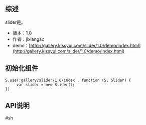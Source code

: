 ## 综述

slider是。

* 版本：1.0
* 作者：jixiangac
* demo：[http://gallery.kissyui.com/slider/1.0/demo/index.html](http://gallery.kissyui.com/slider/1.0/demo/index.html)

## 初始化组件

    S.use('gallery/slider/1.0/index', function (S, Slider) {
         var slider = new Slider();
    })

## API说明

#sh
